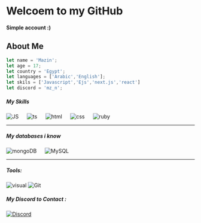 # Welcoem to my GitHub
**Simple account :)**
## About Me
```js
let name = 'Mazin';
let age = 17;
let country = 'Egypt';
let languages = ['Arabic','English'];
let skils = ['Javascript','Ejs','next.js','react']
let discord = 'mz_n';
```
<h5>My Skills</h5>
<p align="left">
    <img alt="JS" src="https://img.shields.io/badge/Javascript-f7e018?style=for-the-badge&logo=javascript&logoColor=white"/>
    &emsp;
    <img alt="ts" src="https://img.shields.io/badge/Typescript-2D79C7?style=for-the-badge&logo=typescript&logoColor=white"/>
    &emsp;
    <img alt="html" src="https://img.shields.io/badge/Html5-E54C21?style=for-the-badge&logo=html5&logoColor=white"/>
    &emsp;
    <img alt="css" src="https://img.shields.io/badge/Css3-214CE5?style=for-the-badge&logo=css3&logoColor=white"/>
    &emsp;
    <img alt="ruby" src="https://img.shields.io/badge/Ruby-B01401?style=for-the-badge&logo=ruby&logoColor=white"/>
    </p>

<hr>
<h5>My databases i know</h5> 
  <p align="left">
    <img alt="mongoDB" src ="https://img.shields.io/badge/Mongodb-07AC4F?style=for-the-badge&logo=mongodb&logoColor=white"/>
    &emsp;
    <img alt="MySQL" src="https://img.shields.io/badge/MySQL-00618B?style=for-the-badge&logo=mysql&logoColor=white"/>
    </p>
<hr>
  <h5> Tools:</h5>
    <p align="left">
      <img alt="visual" src="https://img.shields.io/badge/Visual_Studio_Code-3d3d3d?style=for-the-badge&logo=visual%20studio%20code&logoColor=0078D4"/>
    <img alt="Git" src="https://img.shields.io/badge/Git-f34f29?style=for-the-badge&logo=Git&logoColor=white"/>
    </p>
        <h5> My Discord to Contact :</h5>
<a href="https://discord.com/users/618078478755037185"><img alt="Discord" src="https://img.shields.io/badge/Discord-7289d9?style=for-the-badge&logo=Discord&logoColor=ffffff"/></a>
